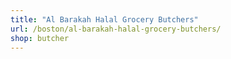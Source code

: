 ```yaml
---
title: "Al Barakah Halal Grocery Butchers"
url: /boston/al-barakah-halal-grocery-butchers/
shop: butcher
---
```

